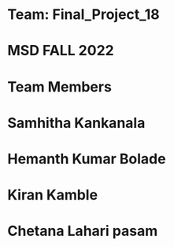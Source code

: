# Team: Final_Project_18
# MSD FALL 2022

# Team Members
# Samhitha Kankanala
# Hemanth Kumar Bolade
# Kiran Kamble
# Chetana Lahari pasam
